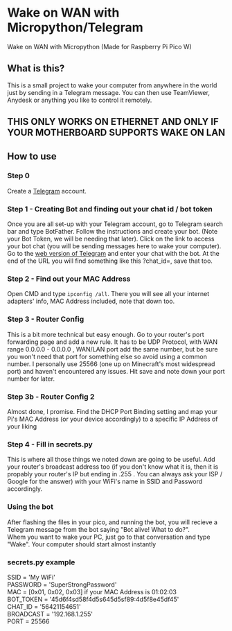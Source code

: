 # Wake on WAN with Micropython/Telegram
Wake on WAN with Micropython (Made for Raspberry Pi Pico W)

## What is this?

This is a small project to wake your computer from anywhere in the world just by sending in a Telegram message. You can then use TeamViewer, Anydesk or anything you like to control it remotely.

## THIS ONLY WORKS ON ETHERNET AND ONLY IF YOUR MOTHERBOARD SUPPORTS WAKE ON LAN

## How to use

### Step 0
Create a [Telegram](https://telegram.org/) account.

### Step 1 - Creating Bot and finding out your chat id / bot token
Once you are all set-up with your Telegram account, go to Telegram search bar and type BotFather. Follow the instructions and create your bot. (Note your Bot Token, we will be needing that later). Click on the link to access your bot chat (you will be sending messages here to wake your computer). Go to the [web version of Telegram](web.telegram.org) and enter your chat with the bot. At the end of the URL you will find something like this ?chat_id=<Special Number Here>, save that too.

### Step 2 - Find out your MAC Address
Open CMD and type ```ipconfig /all```. There you will see all your internet adapters' info, MAC Address included, note that down too.

### Step 3 - Router Config
This is a bit more technical but easy enough. Go to your router's port forwarding page and add a new rule. It has to be UDP Protocol, with WAN range 0.0.0.0 - 0.0.0.0 , WAN/LAN port add the same number, but be sure you won't need that port for something else so avoid using a common number. I personally use 25566 (one up on Minecraft's most widespread port) and haven't encountered any issues. Hit save and note down your port number for later.

### Step 3b - Router Config 2
Almost done, I promise. Find the DHCP Port Binding setting and map your Pi's MAC Address (or your device accordingly) to a specific IP Address of your liking

### Step 4 - Fill in secrets.py
This is where all those things we noted down are going to be useful. Add your router's broadcast address too (if you don't know what it is, then it is propably your router's IP but ending in .255 . You can always ask your ISP / Google for the answer) with your WiFi's name in SSID and Password accordingly.

### Using the bot
After flashing the files in your pico, and running the bot, you will recieve a Telegram message from the bot saying "Bot alive! What to do?".  
Whem you want to wake your PC, just go to that conversation and type "Wake". Your computer should start almost instantly 
  
### secrets.py example 
SSID = 'My WiFi'  
PASSWORD = 'SuperStrongPassword'  
MAC = [0x01, 0x02, 0x03] if your MAC Address is 01:02:03  
BOT_TOKEN = '45d6f4sd58f4d5s645d5sf89:4d5f8e45df45'  
CHAT_ID = '56421154651'  
BROADCAST = '192.168.1.255'  
PORT = 25566  
